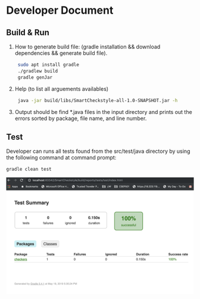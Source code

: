 # Developer Document

## Build & Run

1. How to generate build file:
   (gradle installation && download dependencies && generate build file).
   ```bash
    sudo apt install gradle 
    ./gradlew build
    gradle genJar
   ```

2. Help (to list all arguements availables)
   ```bash
    java -jar build/libs/SmartCheckstyle-all-1.0-SNAPSHOT.jar -h
   ```

3. Output should be find *.java files in the input directory and prints out the errors sorted by package, file name, and line number.

## Test

Developer can runs all tests found from the src/test/java directory by using the following command at command prompt:

```bash 
gradle clean test
```

![](test_summary.png)